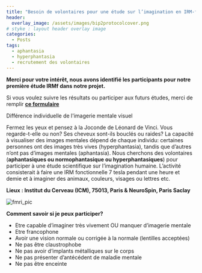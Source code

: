 ```yaml
---
title: "Besoin de volontaires pour une étude sur l’imagination en IRM-f "
header:
  overlay_image: /assets/images/bip2protocolcover.png
# styke : layout header overlay image
categories:
  - Posts
tags:
  - aphantasia
  - hyperphantasia
  - recrutement des volontaires
---
```


**Merci pour votre intérêt, nous avons identifié les participants pour notre première étude IRMf dans notre projet.**

Si vous voulez suivre les résultats ou participer aux futurs études, merci de remplir **[ce formulaire](https://forms.gle/BVVgFiCw7tD2r9E1A)** 


Différence individuelle de l'imagerie mentale visuel

Fermez les yeux et pensez à la Joconde de Léonard de Vinci. Vous regarde-t-elle ou non? Ses cheveux sont-ils bouclés ou raides? La capacité à visualiser des images mentales dépend de chaque individu: certaines personnes ont des images très vives (hyperphantasia), tandis que d’autres n’ont pas d’images mentales (aphantasia).
Nous cherchons des volontaires (**aphantasiques ou normophantasique ou hyperphantasiques**) pour participer à une étude scientifique sur l’imagination humaine. L’activité consisterait à faire une IRM fonctionnelle 7 tesla pendant une heure et demie et à imaginer des animaux, couleurs, visages ou lettres etc.

**Lieux : Institut du Cerveau (ICM), 75013, Paris  &  NeuroSpin, Paris Saclay**


![fmri_pic](/imagination/assets/images/fmripic.png)

**Comment savoir si je peux participer?**
- Etre capable d’imaginer très vivement OU manquer d’imagerie mentale
- Etre francophone
- Avoir une vision normale ou corrigée à la normale (lentilles acceptées)
- Ne pas être claustrophobe
- Ne pas avoir d’implants métalliques sur le corps
- Ne pas présenter d’antécédent de maladie mentale
- Ne pas être enceinte